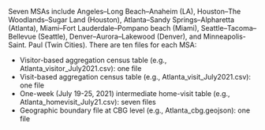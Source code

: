Seven MSAs include Angeles–Long Beach–Anaheim (LA), Houston–The Woodlands–Sugar Land (Houston), Atlanta–Sandy Springs–Alpharetta (Atlanta), Miami–Fort Lauderdale–Pompano beach (Miami), Seattle–Tacoma–Bellevue (Seattle), Denver–Aurora–Lakewood (Denver), and Minneapolis-Saint. Paul (Twin Cities). There are ten files for each MSA:
* Visitor-based aggregation census table (e.g., Atlanta_visitor_July2021.csv): one file
* Visit-based aggregation census table (e.g., Atlanta_visit_July2021.csv): one file
* One-week (July 19-25, 2021) intermediate home-visit table (e.g., Atlanta_homevisit_July21.csv): seven files
* Geographic boundary file at CBG level (e.g., Atlanta_cbg.geojson): one file
